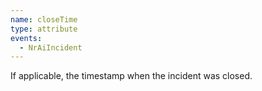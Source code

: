 ```yaml
---
name: closeTime
type: attribute
events:
  - NrAiIncident
---
```


If applicable, the timestamp when the incident was closed.
